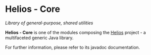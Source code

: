 # Helios - Core

*Library of general-purpose, shared utilities*


**Helios - Core** is one of the modules composing the [Helios](https://www.facebook.com/pages/Helios/206962992779275) project - a multifaceted generic Java library.

For further information, please refer to its javadoc documentation.
